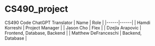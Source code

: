 # CS490_project
CS490 Code ChatGPT Translator 
| Name | Role |
|------|------|
| Hamdi Korreshi | Project Manager |
| Jason Cho | Flex |
| Dzejla Arapovic | Frontend, Database, Backend |
| Matthew DeFranceschi | Backend, Database |
